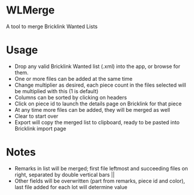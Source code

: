 # WLMerge
A tool to merge Bricklink Wanted Lists

# Usage
- Drop any valid Bricklink Wanted list (.xml) into the app, or browse for them.
- One or more files can be added at the same time
- Change multiplier as desired, each piece count in the files selected will be multiplied with this (1 is default)
- Columns can be sorted by clicking on headers
- Click on piece id to launch the details page on Bricklink for that piece
- At any time more files can be added, they will be merged as well
- Clear to start over
- Export will copy the merged list to clipboard, ready to be pasted into Bricklink import page

# Notes
- Remarks in list will be merged; first file leftmost and succeeding files on right, separated by double vertical bars ||
- Other fields will be overwritten (part from remarks, piece id and color), last file added for each lot will determine value
